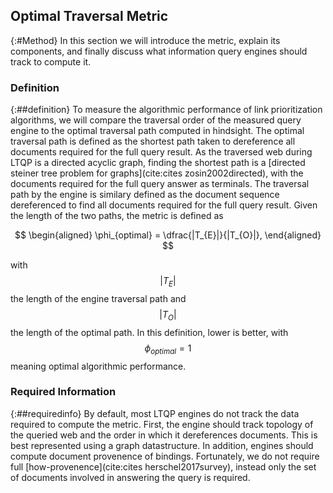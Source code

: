 ## Optimal Traversal Metric
{:#Method}
In this section we will introduce the metric, explain its components, and finally discuss what information query engines should track to compute it.

### Definition
{:##definition}
To measure the algorithmic performance of link prioritization algorithms, we will compare the traversal order of the measured query engine to the optimal traversal path computed in hindsight. The optimal traversal path is defined as the shortest path taken to dereference all documents required for the full query result. As the traversed web during LTQP is a directed acyclic graph, finding the shortest path is a [directed steiner tree problem for graphs](cite:cites zosin2002directed), with the documents required for the full query answer as terminals. The traversal path by the engine is similary defined as the document sequence dereferenced to find all documents required for the full query result. Given the length of the two paths, the metric is defined as 

$$
\begin{aligned}
    \phi_{optimal} = \dfrac{|T_{E}|}{|T_{O}|},
\end{aligned}
$$

with $$ |T_{E}| $$ the length of the engine traversal path and $$ |T_{O}| $$ the length of the optimal path. 
In this definition, lower is better, with $$ \phi_{optimal} = 1 $$ meaning optimal algorithmic performance.

### Required Information
{:##requiredinfo}
By default, most LTQP engines do not track the data required to compute the metric. 
First, the engine should track topology of the queried web and the order in which it dereferences documents. 
This is best represented using a graph datastructure. 
In addition, engines should compute document provenence of bindings. 
Fortunately, we do not require full [how-provenence](cite:cites herschel2017survey), instead only the set of documents involved in answering the query is required.